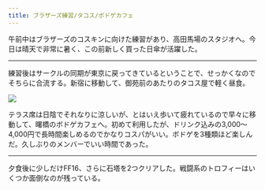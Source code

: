 ```yaml
---
title: ブラザーズ練習/タコス/ボドゲカフェ
---
```


午前中はブラザーズのコスキンに向けた練習があり、高田馬場のスタジオへ。今日は晴天で非常に暑く、この前新しく買った日傘が活躍した。

---

練習後はサークルの同期が東京に戻ってきているということで、せっかくなのでそちらに合流する。新宿に移動して、御苑前のあたりのタコス屋で軽く昼食。

![](https://photos.old.apkas.net/medium/202307/20230716-131146.webp)

テラス席は日陰でそれなりに涼しいが、とはいえ歩いて疲れているので早々に移動して、曙橋のボドゲカフェへ。初めて利用したが、ドリンク込みの3,000〜4,000円で長時間楽しめるのでかなりコスパがいい。ボドゲを3種類ほど楽しんだ。久しぶりのメンバーでいい時間であった。

---

夕食後に少しだけFF16、さらに石塔を2つクリアした。戦闘系のトロフィーはいくつか面倒なのが残っている。
